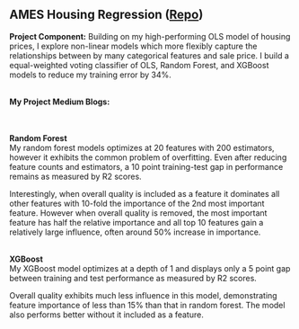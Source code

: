 ## AMES Housing Regression ([Repo](https://github.com/JamesDargan/AMES))

**Project Component:**
Building on my high-performing OLS model of housing prices, I explore non-linear models which more flexibly capture the relationships between by many categorical features and sale price. I build a equal-weighted voting classifier of OLS, Random Forest, and XGBoost models to reduce my training error by 34%.
<br><br>

**My Project Medium Blogs:**<br>
[]()<br>
<br>


**Random Forest**<br>
My random forest models optimizes at 20 features with 200 estimators, however it exhibits the common problem of overfitting. Even after reducing feature counts and estimators, a 10 point training-test gap in performance remains as measured by R2 scores.

Interestingly, when overall quality is included as a feature it dominates all other features with 10-fold the importance of the 2nd most important feature. However when overall quality is removed, the most important feature has half the relative importance and all top 10 features gain a relatively large influence, often around 50% increase in importance.
<br><br>



**XGBoost**<br>
My XGBoost model optimizes at a depth of 1 and displays only a 5 point gap between training and test performance as measured by R2 scores.

Overall quality exhibits much less influence in this model, demonstrating  feature importance of less than 15% than that in random forest. The model also performs better without it included as a feature.
